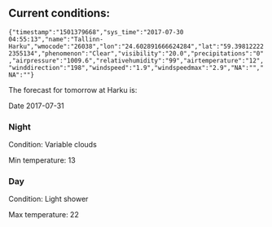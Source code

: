 ## Current conditions: 
 ``` {"timestamp":"1501379668","sys_time":"2017-07-30 04:55:13","name":"Tallinn-Harku","wmocode":"26038","lon":"24.602891666624284","lat":"59.398122222355134","phenomenon":"Clear","visibility":"20.0","precipitations":"0","airpressure":"1009.6","relativehumidity":"99","airtemperature":"12","winddirection":"198","windspeed":"1.9","windspeedmax":"2.9","NA":"","NA":""} ```

 The forecast for tomorrow at Harku is: 

Date 2017-07-31 

### Night 

Condition: Variable clouds 

Min temperature: 13 

### Day 

Condition: Light shower 

Max temperature: 22 

